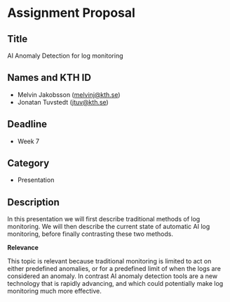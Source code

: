 # Assignment Proposal

## Title

AI Anomaly Detection for log monitoring

## Names and KTH ID

  - Melvin Jakobsson (melvinj@kth.se)
  - Jonatan Tuvstedt (jtuv@kth.se)

## Deadline

- Week 7

## Category

- Presentation

## Description

In this presentation we will first describe traditional methods of log monitoring. We will then describe the current state of automatic AI log monitoring, before finally contrasting these two methods.

**Relevance**

This topic is relevant because traditional monitoring is limited to act on either predefined anomalies, or for a predefined limit of when the logs are considered an anomaly. In contrast AI anomaly detection tools are a new technology that is rapidly advancing, and which could potentially make log monitoring much more effective.
